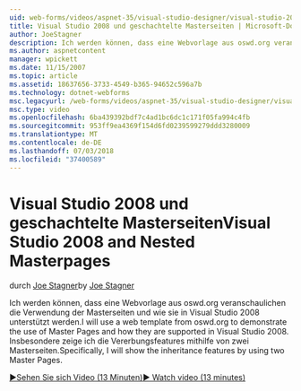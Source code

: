 ```yaml
---
uid: web-forms/videos/aspnet-35/visual-studio-designer/visual-studio-2008-and-nested-masterpages
title: Visual Studio 2008 und geschachtelte Masterseiten | Microsoft-Dokumentation
author: JoeStagner
description: Ich werden können, dass eine Webvorlage aus oswd.org veranschaulichen die Verwendung der Masterseiten und wie sie in Visual Studio 2008 unterstützt werden. Insbesondere zeige ich, te...
ms.author: aspnetcontent
manager: wpickett
ms.date: 11/15/2007
ms.topic: article
ms.assetid: 18637656-3733-4549-b365-94652c596a7b
ms.technology: dotnet-webforms
msc.legacyurl: /web-forms/videos/aspnet-35/visual-studio-designer/visual-studio-2008-and-nested-masterpages
msc.type: video
ms.openlocfilehash: 6ba439392bdf7c4ad1bc6dc1c171f05fa994c4fb
ms.sourcegitcommit: 953ff9ea4369f154d6fd0239599279ddd3280009
ms.translationtype: MT
ms.contentlocale: de-DE
ms.lasthandoff: 07/03/2018
ms.locfileid: "37400589"
---
```

<a name="visual-studio-2008-and-nested-masterpages"></a><span data-ttu-id="eb09f-104">Visual Studio 2008 und geschachtelte Masterseiten</span><span class="sxs-lookup"><span data-stu-id="eb09f-104">Visual Studio 2008 and Nested Masterpages</span></span>
====================
<span data-ttu-id="eb09f-105">durch [Joe Stagner](https://github.com/JoeStagner)</span><span class="sxs-lookup"><span data-stu-id="eb09f-105">by [Joe Stagner](https://github.com/JoeStagner)</span></span>

<span data-ttu-id="eb09f-106">Ich werden können, dass eine Webvorlage aus oswd.org veranschaulichen die Verwendung der Masterseiten und wie sie in Visual Studio 2008 unterstützt werden.</span><span class="sxs-lookup"><span data-stu-id="eb09f-106">I will use a web template from oswd.org to demonstrate the use of Master Pages and how they are supported in Visual Studio 2008.</span></span> <span data-ttu-id="eb09f-107">Insbesondere zeige ich die Vererbungsfeatures mithilfe von zwei Masterseiten.</span><span class="sxs-lookup"><span data-stu-id="eb09f-107">Specifically, I will show the inheritance features by using two Master Pages.</span></span>

[<span data-ttu-id="eb09f-108">&#9654;Sehen Sie sich Video (13 Minuten)</span><span class="sxs-lookup"><span data-stu-id="eb09f-108">&#9654; Watch video (13 minutes)</span></span>](https://channel9.msdn.com/Blogs/ASP-NET-Site-Videos/visual-studio-2008-and-nested-masterpages)
